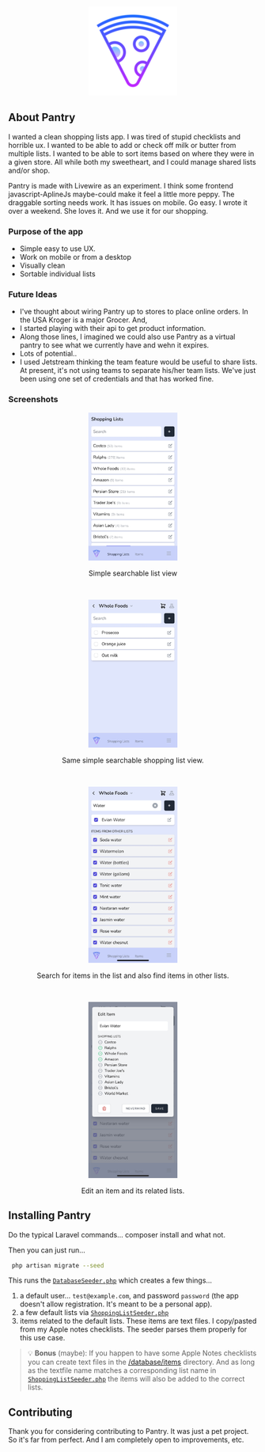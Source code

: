<p align="center"><a href="https://github.com/webrobert/pantry" target="_blank"><img src="public/apple-icon-180x180.png" width="180"></a></p>

## About Pantry

I wanted a clean shopping lists app. I was tired of stupid checklists and horrible ux. 
I wanted to be able to add or check off milk or butter from multiple lists.
I wanted to be able to sort items based on where they were in a given store.
All while both my sweetheart, and I could manage shared lists and/or shop.

Pantry is made with Livewire as an experiment. 
I think some frontend javascript-AplineJs maybe-could make it feel a little more peppy. 
The draggable sorting needs work. It has issues on mobile. 
Go easy. I wrote it over a weekend. 
She loves it. And we use it for our shopping.

### Purpose of the app
- Simple easy to use UX.
- Work on mobile or from a desktop
- Visually clean
- Sortable individual lists

### Future Ideas

- I've thought about wiring Pantry up to stores to place online orders. 
In the USA Kroger is a major Grocer. And,
- I started playing with their api to get product information. 
- Along those lines, I imagined we could also use Pantry as a virtual pantry to see what we currently have and wehn it expires.
- Lots of potential..
- I used Jetstream thinking the team feature would be useful to share lists. At present, it's not using teams to separate his/her team lists. 
We've just been using one set of credentials and that has worked fine. 



### Screenshots

<p align="center"><img src="public/screenshots/shopping-lists.jpg" width="180"></p>
<p align="center">Simple searchable list view</p>

<br>
<p align="center"><img src="public/screenshots/shopping-list.jpg" width="180"></p>
<p align="center">Same simple searchable shopping list view.</p>

<br>
<p align="center"><img src="public/screenshots/search.jpg" width="180"></p>
<p align="center">Search for items in the list and also find items in other lists.</p>

<br>
<p align="center"><img src="public/screenshots/edit-item.jpg" width="180"></p>
<p align="center">Edit an item and its related lists.</p>


## Installing Pantry

Do the typical Laravel commands... composer install and what not. 

Then you can just run...

```zsh
 php artisan migrate --seed
```

This runs the [`DatabaseSeeder.php`](/database/seeders/DatabaseSeeder.php)
which creates a few things...
1. a default user... `test@example.com`, and password `password` (the app doesn't allow registration. It's meant to be a personal app).
2. a few default lists via [`ShoppingListSeeder.php`](/database/seeders/ShoppingListSeeder.php) 
3. items related to the default lists. These items are text files. I copy/pasted from my Apple notes checklists. The seeder parses them properly for this use case.

> 💡 **Bonus** (maybe): If you happen to have some Apple Notes checklists you can create text files in the [/database/items](/database/items) directory. 
And as long as the textfile name matches a corresponding list name in [`ShoppingListSeeder.php`](/database/seeders/ShoppingListSeeder.php) the items will also be added to the correct lists.
## Contributing

Thank you for considering contributing to Pantry. 
It was just a pet project. So it's far from perfect. 
And I am completely open to improvements, etc.
